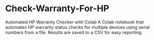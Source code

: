 # Check-Warranty-For-HP
Automated HP Warranty Checker with Colab A Colab notebook that automates HP warranty status checks for multiple devices using serial numbers from a file. Results are saved to a CSV for easy reporting.
